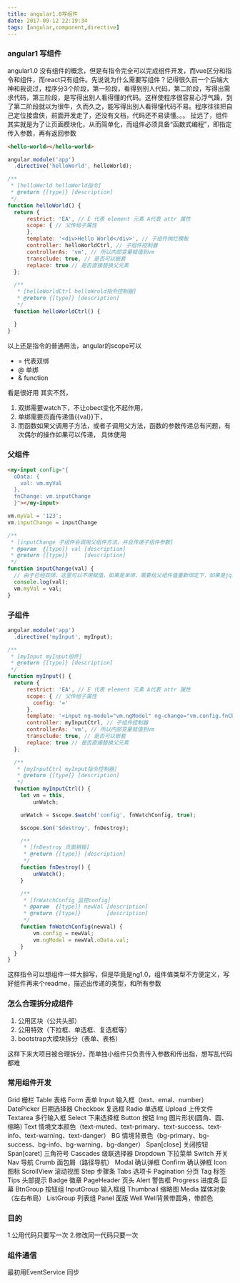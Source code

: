 ```yaml
---
title: angular1.0写组件
date: 2017-09-12 22:19:34
tags: [angular,component,directive]
---
```



### angular1 写组件

angular1.0 没有组件的概念，但是有指令完全可以完成组件开发，而vue区分和指令和组件，而react只有组件。先说说为什么需要写组件？记得很久前一个后端大神和我说过，程序分3个阶段，第一阶段，看得到别人代码，第二阶段，写得出需求代码，第三阶段，是写得出别人看得懂的代码。这样使程序很容易心浮气躁，到了第二阶段就以为很牛，久而久之，能写得出别人看得懂代码不易。程序往往把自己定位接盘侠，前面开发走了，还没有文档，代码还不易读懂。。。
扯远了，组件其实就是为了让页面模块化，从而简单化，而组件必须具备“函数式编程”，即指定传入参数，再有返回参数

```html
<hello-world></hello-world>
```

```javascript
angular.module('app')
  .directive('helloWorld', helloWorld);

/**
 * [helloWorld helloWorld指令]
 * @return {[type]} [description]
 */
function helloWorld() {
  return {
      restrict: 'EA', // E 代表 element 元素 A代表 attr 属性
      scope: { // 父传给子属性
      },
      template: '<div>Hello World</div>', // 子组件绚烂模板
      controller: helloWorldCtrl, // 子组件控制器
      controllerAs: 'vm', // 所以内部变量赋值到vm
      transclude: true, // 是否可以嵌套
      replace: true // 是否直接替换父元素
  };

  /**
   * [helloWorldCtrl helloWrold指令控制器]
   * @return {[type]} [description]
   */
  function helloWorldCtrl() {

  }
}
```

以上还是指令的普通用法，angular的scope可以
 * = 代表双绑
 * @ 单绑
 * & function

看是很好用 其实不然，
1. 双绑需要watch下，不让obect变化不起作用，
2. 单绑需要页面传递值{{val}}下，
3. 而函数如果父调用子方法，或者子调用父方法，函数的参数传递总有问题，有次偶尔的操作如果可以传递，
具体使用


### 父组件
```html
<my-input config="{
  oData: {
    val: vm.myVal
  },
  fnChange: vm.inputChange
  }"></my-input>
```
```javascript
vm.myVal = '123';
vm.inputChange = inputChange

/**
 * [inputChange 子组件会调用父组件方法，并且传递子组件参数]
 * @param  {[type]} val [description]
 * @return {[type]}     [description]
 */
function inputChange(val) {
  // 由于已经双绑，这里可以不用赋值，如果是单绑，需要给父组件值重新绑定下，如果是jq对象还需要$scope.$apply 赋值
  console.log(val);
  vm.myVal = val;
}
```
### 子组件
```javascript
angular.module('app')
  .directive('myInput', myInput);

/**
 * [myInput myInput组件]
 * @return {[type]} [description]
 */
function myInput() {
  return {
      restrict: 'EA', // E 代表 element 元素 A代表 attr 属性
      scope: { // 父传给子属性
        config: '='
      },
      template: '<input ng-model="vm.ngModel" ng-change="vm.config.fnChange(vm.ngModel)"/>', // 子组件绚烂模板
      controller: myInputCtrl, // 子组件控制器
      controllerAs: 'vm', // 所以内部变量赋值到vm
      transclude: true, // 是否可以嵌套
      replace: true // 是否直接替换父元素
  };

  /**
   * [myInputCtrl myInput指令控制器]
   * @return {[type]} [description]
   */
  function myInputCtrl() {
    let vm = this,
        unWatch;

    unWatch = $scope.$watch('config', fnWatchConfig, true);

    $scope.$on('$destroy', fnDestroy);

    /**
     * [fnDestroy 页面销毁]
     * @return {[type]} [description]
     */
    function fnDestroy() {
        unWatch();
    }

    /**
     * [fnWatchConfig 监控config]
     * @param  {[type]} newVal [description]
     * @return {[type]}        [description]
     */
    function fnWatchConfig(newVal) {
        vm.config = newVal;
        vm.ngModel = newVal.oData.val;
    }
  }
}
```

 这样指令可以想组件一样大胆写，但是毕竟是ng1.0，组件值类型不方便定义，写好组件再来个readme，描述出传递的类型，和所有参数

### 怎么合理拆分成组件
1. 公用区块（公共头部）
2. 公用特效（下拉框、单选框、复选框等）
3. bootstrap大模块拆分（表单、表格）

 这样下来大项目被合理拆分，而单独小组件只负责传入参数和传出指，想写乱代码都难

### 常用组件开发
Grid                     栅栏
Table                    表格
Form                     表单
Input                    输入框（text、emal、number）
DatePicker               日期选择器
Checkbox                 复选框
Radio                    单选框
Upload                   上传文件
Textarea                 多行输入框
Select                   下来选择框
Button                   按钮
Img                      图片形状(圆角、圆、缩略)
Text                     情境文本颜色（text-muted、text-primary、text-success、text-info、text-warning、text-danger）
BG                       情境背景色（bg-primary、bg-success、bg-info、bg-warning、bg-danger）
Span[close]              关闭按钮
Span[caret]              三角符号
Cascades                 级联选择器
Dropdown                 下拉菜单
Switch                   开关
Nav                      导航
Crumb                    面包屑（路径导航）
Modal                    确认弹框
Confirm                  确认弹框
Icon                     图标
ScrollView               滚动视图
Step                     步骤条
Tabs                     选项卡
Pagination               分页
Tag                      标签
Tips                     头部提示
Badge                    徽章
PageHeader               页头
Alert                    警告框
Progress                 进度条
巨幕
BtnGroup                 按钮组
InputGroup               输入框组
Thumbnail                缩略图
Media                    媒体对象（左右布局）
ListGroup                列表组
Panel                    面版
Well                     Well背景带圆角，带颜色

### 目的
1.公用代码只要写一次
2.修改同一代码只要一次

### 组件通信
最初用EventService 同步